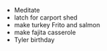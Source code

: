 * Meditate 
* latch for carport shed
* make turkey Frito and salmon
* make fajita casserole
* Tyler birthday